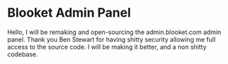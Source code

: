 # Blooket Admin Panel

Hello, I will be remaking and open-sourcing the admin.blooket.com admin panel. Thank you Ben Stewart for having shitty security allowing me full access to the source code. I will be making it better, and a non shitty codebase.
